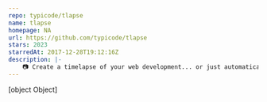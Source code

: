 ```yaml
---
repo: typicode/tlapse
name: tlapse
homepage: NA
url: https://github.com/typicode/tlapse
stars: 2023
starredAt: 2017-12-28T19:12:16Z
description: |-
    📷 Create a timelapse of your web development... or just automatically take screenshots of your hard work ;)
---
```


[object Object]
